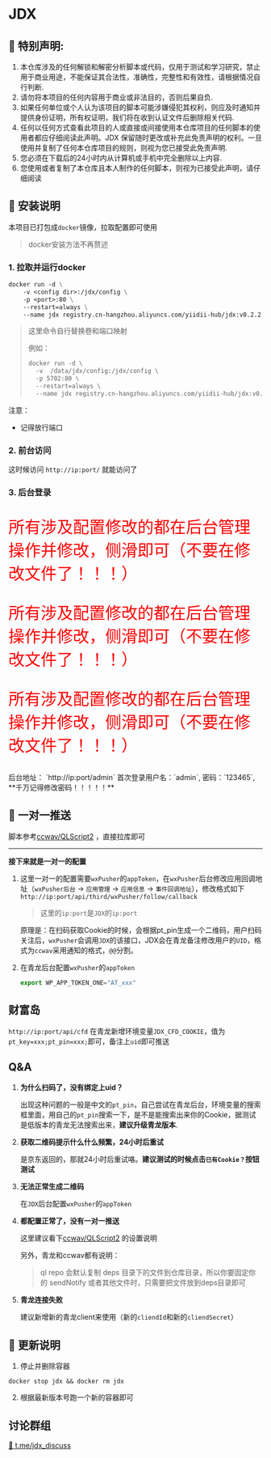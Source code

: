 # JDX

## 📢 特别声明:

1. 本仓库涉及的任何解锁和解密分析脚本或代码，仅用于测试和学习研究，禁止用于商业用途，不能保证其合法性，准确性，完整性和有效性，请根据情况自行判断.
2. 请勿将本项目的任何内容用于商业或非法目的，否则后果自负.
3. 如果任何单位或个人认为该项目的脚本可能涉嫌侵犯其权利，则应及时通知并提供身份证明，所有权证明，我们将在收到认证文件后删除相关代码.
4. 任何以任何方式查看此项目的人或直接或间接使用本仓库项目的任何脚本的使用者都应仔细阅读此声明。JDX 保留随时更改或补充此免责声明的权利。一旦使用并复制了任何本仓库项目的规则，则视为您已接受此免责声明.
5. 您必须在下载后的24小时内从计算机或手机中完全删除以上内容.
6. 您使用或者复制了本仓库且本人制作的任何脚本，则视为已接受此声明，请仔细阅读

## 🐳 安装说明

本项目已打包成`docker`镜像，拉取配置即可使用
> docker安装方法不再赘述

### 1. 拉取并运行docker

```dockerfile
docker run -d \
    -v <config dir>:/jdx/config \
    -p <port>:80 \
    --restart=always \
    --name jdx registry.cn-hangzhou.aliyuncs.com/yiidii-hub/jdx:v0.2.2
```
> 这里命令自行替换卷和端口映射
> 
> 例如：
> ```dockerfile
> docker run -d \
>   -v  /data/jdx/config:/jdx/config \
>   -p 5702:80 \
>   --restart=always \
>   --name jdx registry.cn-hangzhou.aliyuncs.com/yiidii-hub/jdx:v0.2.2
> ```
> 
注意：
 - 记得放行端口

### 2. 前台访问
这时候访问 `http://ip:port/` 就能访问了

### 3. 后台登录
<p style="color: red; font-size: 32px"> 所有涉及配置修改的都在后台管理操作并修改，侧滑即可（不要在修改文件了！！！） </p>
<p style="color: red; font-size: 32px"> 所有涉及配置修改的都在后台管理操作并修改，侧滑即可（不要在修改文件了！！！） </p>
<p style="color: red; font-size: 32px"> 所有涉及配置修改的都在后台管理操作并修改，侧滑即可（不要在修改文件了！！！） </p>
后台地址： `http://ip:port/admin`
首次登录用户名：`admin`, 密码：`123465`, **千万记得修改密码！！！！！**

## 📌 一对一推送
 脚本参考[ccwav/QLScript2](https://github.com/ccwav/QLScript2) ，直接拉库即可

--------------
**接下来就是一对一的配置**

1. 这里一对一的配置需要`wxPusher`的`appToken`，在`wxPusher`后台修改应用回调地址（`wxPusher后台` -> `应用管理` -> `应用信息` -> `事件回调地址`），修改格式如下
    `http://ip:port/api/third/wxPusher/follow/callback`
    > 这里的`ip:port`是`JDX`的`ip:port`
   
    原理是：在扫码获取Cookie的时候，会根据pt_pin生成一个二维码，用户扫码关注后，`wxPusher`会调用`JDX`的该接口，JDX会在青龙备注修改用户的`UID`，格式为`ccwav`采用通知的格式，`@@`分割。


2. 在青龙后台配置`wxPusher`的`appToken`
    ```javascript
    export WP_APP_TOKEN_ONE="AT_xxx"
    ```

## 财富岛
`http://ip:port/api/cfd`
在青龙新增环境变量`JDX_CFD_COOKIE`，值为`pt_key=xxx;pt_pin=xxx;`即可，备注上`uid`即可推送

## Q&A
1. **为什么扫码了，没有绑定上uid？**

    出现这种问题的一般是中文的`pt_pin`，自己尝试在青龙后台，环境变量的搜索框里面，用自己的`pt_pin`搜索一下，是不是能搜索出来你的Cookie，据测试是低版本的青龙无法搜索出来，**建议升级青龙版本**.
2. **获取二维码提示什么什么频繁，24小时后重试**

    是京东返回的，那就24小时后重试咯。**建议测试的时候点击`已有Cookie？`按钮测试**
3. **无法正常生成二维码**

    在`JDX`后台配置`wxPusher`的`appToken`
4. **都配置正常了，没有一对一推送**

    这里建议看下[ccwav/QLScript2](https://github.com/ccwav/QLScript2) 的设置说明
    
    另外，青龙和ccwav都有说明：
    > ql repo 会默认复制 deps 目录下的文件到仓库目录，所以你要固定你的 sendNotify 或者其他文件时，只需要把文件放到deps目录即可
5. **青龙连接失败**

   建议新增新的青龙client来使用（新的`cliendId`和新的`cliendSecret`）
## 🥂 更新说明
1. 停止并删除容器
```shell
docker stop jdx && docker rm jdx
```
2. 根据最新版本号跑一个新的容器即可

## 讨论群组
[🔗 t.me/jdx_discuss](https://t.me/jdx_discuss)
